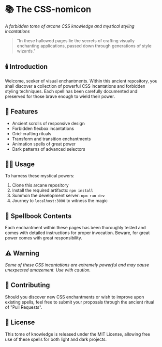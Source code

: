 # 📚 The CSS-nomicon

_A forbidden tome of arcane CSS knowledge and mystical styling incantations_

> "In these hallowed pages lie the secrets of crafting visually enchanting applications, passed down through generations of style wizards."

## 🕯️ Introduction

Welcome, seeker of visual enchantments. Within this ancient repository, you shall discover a collection of powerful CSS incantations and forbidden styling techniques. Each spell has been carefully documented and preserved for those brave enough to wield their power.

## 🔮 Features

- Ancient scrolls of responsive design
- Forbidden flexbox incantations
- Grid-crafting rituals
- Transform and transition enchantments
- Animation spells of great power
- Dark patterns of advanced selectors

## 🧙‍♂️ Usage

To harness these mystical powers:

1. Clone this arcane repository
2. Install the required artifacts: `npm install`
3. Summon the development server: `npm run dev`
4. Journey to `localhost:3000` to witness the magic

## 📜 Spellbook Contents

Each enchantment within these pages has been thoroughly tested and comes with detailed instructions for proper invocation. Beware, for great power comes with great responsibility.

## ⚠️ Warning

_Some of these CSS incantations are extremely powerful and may cause unexpected amazement. Use with caution._

## 🌙 Contributing

Should you discover new CSS enchantments or wish to improve upon existing spells, feel free to submit your proposals through the ancient ritual of "Pull Requests".

## 📖 License

This tome of knowledge is released under the MIT License, allowing free use of these spells for both light and dark projects.
